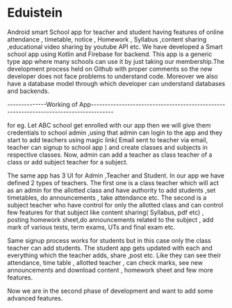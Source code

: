 # Eduistein
Android smart School app for teacher and student having features of online attendance , timetable, notice , Homework , Syllabus ,content sharing ,educational video sharing by youtube API etc.
We have developed a Smart school app using Kotlin and Firebase for backend. This app is a generic type app where many schools can use it by just taking our membership.The development process held on Github with proper comments so the new developer does not face problems to understand code. Moreover we also have a database model through which developer can understand databases and backends. 
 
--------------Working of App--------------------------------------------------------------------------------------
 
for eg. Let ABC school get enrolled with our app then we will give them credentials to school admin ,using that admin can login to the app and they start to add teachers using magic link( Email sent to teacher via email, teacher can signup to school app ) and create classes and subjects in respective classes. Now, admin can add a teacher as class teacher of a class or add subject teacher for a subject.  
 
The same app has 3 UI for Admin ,Teacher and Student. In our app we have defined 2 types of teachers. The first one is a class teacher which will act as an admin for the allotted class​ and have authority to add students ,set timetables, do announcements , take attendance etc. The second is a ​subject teacher​ who have control for only the allotted class and can control few features for that subject like content sharing( Syllabus, pdf etc) , posting homework sheet,do announcements related to the subject , add mark of various tests, term exams, UTs and final exam etc.  
 
Same signup process works for students but in this case only the class teacher can add students. The student app gets updated with each and everything which the teacher adds, share ,post etc. Like they can see their attendance, time table , allotted teacher , can check marks, see new 
announcements and download content , homework sheet and few more features.  
 
Now we are in the second phase of development and want to add some advanced features. 
